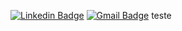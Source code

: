 [![Linkedin Badge](https://img.shields.io/badge/-LinkedIn-blue?style=flat-square&logo=Linkedin&logoColor=white&link=https://www.linkedin.com/in/kaue-gibelli//)](https://www.linkedin.com/in/kaue-gibelli/) 
[![Gmail Badge](https://img.shields.io/badge/-Gmail-c14438?style=flat-square&logo=Gmail&logoColor=white&link=mailto:kauegibelli0@gmail.com)](mailto:kauegibelli0@gmail.com) teste
